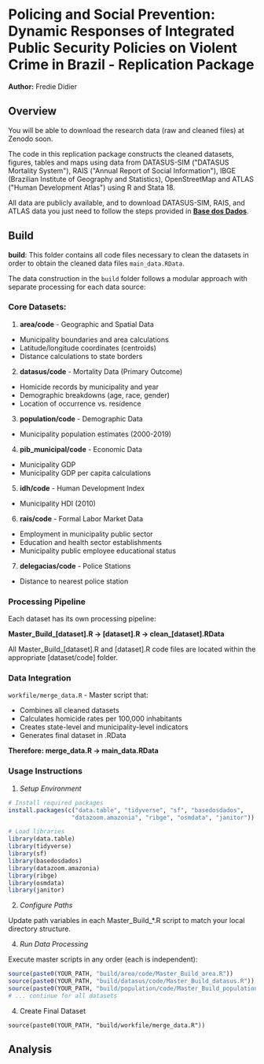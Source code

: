# Policing and Social Prevention: Dynamic Responses of Integrated Public Security Policies on Violent Crime in Brazil - Replication Package

**Author:** Fredie Didier

## Overview

You will be able to download the research data (raw and cleaned files) at Zenodo soon.

The code in this replication package constructs the cleaned datasets, figures, tables and maps using data from DATASUS-SIM ("DATASUS Mortality System"), RAIS ("Annual Report of Social Information"), IBGE (Brazilian Institute of Geography and Statistics), OpenStreetMap and ATLAS ("Human Development Atlas") using R and Stata 18.

All data are publicly available, and to download DATASUS-SIM, RAIS, and ATLAS data you just need to follow the steps provided in **[Base dos Dados](https://basedosdados.org)**.

## Build

**build**: This folder contains all code files necessary to clean the datasets in order to obtain the cleaned data files `main_data.RData`.

The data construction in the `build` folder follows a modular approach with separate processing for each data source:

### Core Datasets:

1. **area/code** - Geographic and Spatial Data
  - Municipality boundaries and area calculations
  - Latitude/longitude coordinates (centroids)
  - Distance calculations to state borders

2. **datasus/code** - Mortality Data (Primary Outcome)
  - Homicide records by municipality and year
  - Demographic breakdowns (age, race, gender)
  - Location of occurrence vs. residence

3. **population/code** - Demographic Data
  - Municipality population estimates (2000-2019)

4. **pib_municipal/code** - Economic Data
  - Municipality GDP
  - Municipality GDP per capita calculations

5. **idh/code** - Human Development Index
  - Municipality HDI (2010)

6. **rais/code** - Formal Labor Market Data
  - Employment in municipality public sector
  - Education and health sector establishments
  - Municipality public employee educational status

7. **delegacias/code** - Police Stations
  - Distance to nearest police station

### Processing Pipeline

Each dataset has its own processing pipeline:

**Master_Build_[dataset].R → [dataset].R → clean_[dataset].RData**

All Master_Build_[dataset].R and [dataset].R code files are located within the appropriate [dataset/code] folder.

### Data Integration

`workfile/merge_data.R` - Master script that:
- Combines all cleaned datasets
- Calculates homicide rates per 100,000 inhabitants
- Creates state-level and municipality-level indicators
- Generates final dataset in .RData

**Therefore: merge_data.R → main_data.RData**

### Usage Instructions
 
 1. *Setup Environment*

```r
# Install required packages
install.packages(c("data.table", "tidyverse", "sf", "basedosdados", 
                  "datazoom.amazonia", "ribge", "osmdata", "janitor"))

# Load libraries
library(data.table)
library(tidyverse)
library(sf)
library(basedosdados)
library(datazoom.amazonia)
library(ribge)
library(osmdata)
library(janitor)
   ```
2. *Configure Paths*
   
Update path variables in each Master_Build_*.R script to match your local directory structure.

4. *Run Data Processing*
   
Execute master scripts in any order (each is independent):

```r
source(paste0(YOUR_PATH, "build/area/code/Master_Build_area.R"))
source(paste0(YOUR_PATH, "build/datasus/code/Master_Build_datasus.R"))
source(paste0(YOUR_PATH, "build/population/code/Master_Build_population.R"))
# ... continue for all datasets
```
4. Create Final Dataset

```
source(paste0(YOUR_PATH, "build/workfile/merge_data.R"))

```

## Analysis
